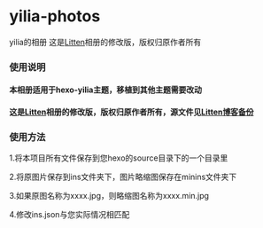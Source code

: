 # yilia-photos
yilia的相册
这是[Litten](http://litten.me/)相册的修改版，版权归原作者所有

### 使用说明

#### 本相册适用于hexo-yilia主题，移植到其他主题需要改动

#### 这是[Litten](http://litten.me/)相册的修改版，版权归原作者所有，源文件见[Litten博客备份](https://github.com/litten/BlogBackup)

### 使用方法

1.将本项目所有文件保存到您hexo的source目录下的一个目录里

2.将原图片保存到ins文件夹下，图片略缩图保存在minins文件夹下

3.如果原图名称为xxxx.jpg，则略缩图名称为xxxx.min.jpg

4.修改ins.json与您实际情况相匹配
